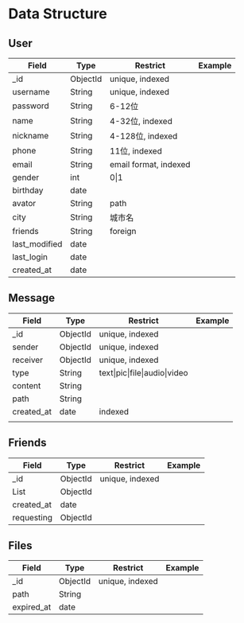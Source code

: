 # Data Structure

## User

| Field         | Type     | Restrict              | Example |
| ------------- | -------- | --------------------- | ------- |
| _id           | ObjectId | unique, indexed       |         |
| username      | String   | unique, indexed       |         |
| password      | String   | 6-12位                |         |
| name          | String   | 4-32位, indexed       |         |
| nickname      | String   | 4-128位, indexed      |         |
| phone         | String   | 11位, indexed         |         |
| email         | String   | email format, indexed |         |
| gender        | int      | 0\|1                  |         |
| birthday      | date     |                       |         |
| avator        | String   | path                  |         |
| city          | String   | 城市名                |         |
| friends       | String   | foreign               |         |
| last_modified | date     |                       |         |
| last_login    | date     |                       |         |
| created_at    | date     |                       |         |

## Message

| Field      | Type     | Restrict                      | Example |
| ---------- | -------- | ----------------------------- | ------- |
| _id        | ObjectId | unique, indexed               |         |
| sender     | ObjectId | unique, indexed               |         |
| receiver   | ObjectId | unique, indexed               |         |
| type       | String   | text\|pic\|file\|audio\|video |         |
| content    | String   |                               |         |
| path       | String   |                               |         |
| created_at | date     | indexed                       |         |
|            |          |                               |         |

## Friends

| Field        | Type     | Restrict        | Example |
| ------------ | -------- | --------------- | ------- |
| _id          | ObjectId | unique, indexed |         |
| List<String> | ObjectId |                 |         |
| created_at   | date     |                 |         |
| requesting   | ObjectId |                 |         |

## Files

| Field      | Type     | Restrict        | Example |
| ---------- | -------- | --------------- | ------- |
| _id        | ObjectId | unique, indexed |         |
| path       | String   |                 |         |
| expired_at | date     |                 |         |

